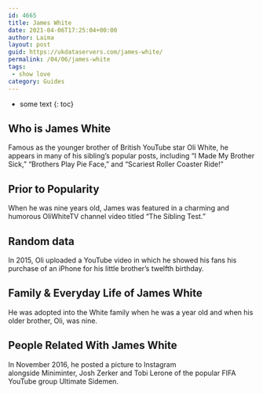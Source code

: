 ```yaml
---
id: 4665
title: James White
date: 2021-04-06T17:25:04+00:00
author: Laima
layout: post
guid: https://ukdataservers.com/james-white/
permalink: /04/06/james-white
tags:
 - show love
category: Guides
---
```


* some text
{: toc}


## Who is James White
                  
                  
                  
Famous as the younger brother of British YouTube star Oli White, he appears in many of his sibling&#8217;s popular posts, including &#8220;I Made My Brother Sick,&#8221; &#8220;Brothers Play Pie Face,&#8221; and &#8220;Scariest Roller Coaster Ride!&#8221; 
                  
              
            
              
            
                
                
                
## Prior to Popularity
                  
                  
                  
When he was nine years old, James was featured in a charming and humorous OliWhiteTV channel video titled &#8220;The Sibling Test.&#8221; 
                  
              
            
              
            
                
                
                
## Random data
                  
                  
                  
In 2015, Oli uploaded a YouTube video in which he showed his fans his purchase of an iPhone for his little brother&#8217;s twelfth birthday. 
                  
              
            
              
            
                
                
                
## Family & Everyday Life of James White
                  
                  
                  
He was adopted into the White family when he was a year old and when his older brother, Oli, was nine. 
                  
              
            
              
            
                
                
                
## People Related With James White
                  
                  
                  
In November 2016, he posted a picture to Instagram alongside Miniminter, Josh Zerker and Tobi Lerone of the popular FIFA YouTube group Ultimate Sidemen. 
                  
              
            
              
            
                
              
            
              
              
            
            
              
            
          
          
          
